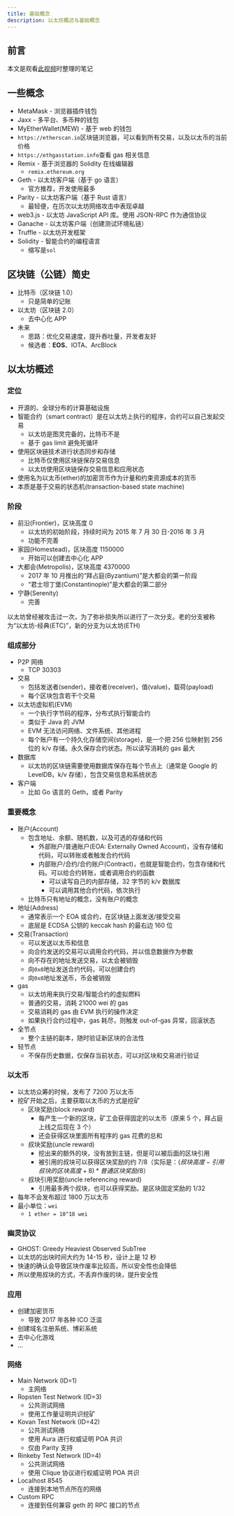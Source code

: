 ```yaml
---
title: 基础概念
description: 以太坊概述与基础概念
---
```


## 前言

本文是观看[此视频](https://www.bilibili.com/video/BV1NJ411D7rf)时整理的笔记

## 一些概念

- MetaMask - 浏览器插件钱包
- Jaxx - 多平台、多币种的钱包
- MyEtherWallet(MEW) - 基于 web 的钱包
- `https://etherscan.io`区块链浏览器，可以看到所有交易，以及以太币的当前价格
- `https://ethgasstation.info`查看 gas 相关信息
- Remix - 基于浏览器的 Solidity 在线编辑器
  - `remix.ethereum.org`
- Geth - 以太坊客户端（基于 go 语言）
  - 官方推荐，开发使用最多
- Parity - 以太坊客户端（基于 Rust 语言）
  - 最轻便，在历次以太坊网络攻击中表现卓越
- web3.js - 以太坊 JavaScript API 库。使用 JSON-RPC 作为通信协议
- Ganache - 以太坊客户端（创建测试环境私链）
- Truffle - 以太坊开发框架
- Solidity - 智能合约的编程语言
  - 缩写是`sol`

## 区块链（公链）简史

- 比特币（区块链 1.0）
  - 只是简单的记账
- 以太坊（区块链 2.0）
  - 去中心化 APP
- 未来
  - 思路：优化交易速度，提升吞吐量，开发者友好
  - 候选者：**EOS**、IOTA、ArcBlock

## 以太坊概述

### 定位

- 开源的、全球分布的计算基础设施
- 智能合约（smart contract）是在以太坊上执行的程序，合约可以自己发起交易
  - 以太坊是图灵完备的，比特币不是
  - 基于 gas limit 避免死循环
- 使用区块链技术进行状态同步和存储
  - 比特币仅使用区块链保存交易信息
  - 以太坊使用区块链保存交易信息和应用状态
- 使用名为以太币(ether)的加密货币作为计量和约束资源成本的货币
- 本质是基于交易的状态机(transaction-based state machine)

### 阶段

- 前沿(Frontier)，区块高度 0
  - 以太坊的初始阶段，持续时间为 2015 年 7 月 30 日-2016 年 3 月
  - 功能不完善
- 家园(Homestead)，区块高度 1150000
  - 开始可以创建去中心化 APP
- 大都会(Metropolis)，区块高度 4370000
  - 2017 年 10 月推出的“拜占庭(Byzantium)”是大都会的第一阶段
  - “君士坦丁堡(Constantinople)”是大都会的第二部分
- 宁静(Serenity)
  - 完善

以太坊曾经被攻击过一次，为了弥补损失所以进行了一次分支。老的分支被称为“以太坊-经典(ETC)”，新的分支为以太坊(ETH)

### 组成部分

- P2P 网络
  - TCP 30303
- 交易
  - 包括发送者(sender)，接收者(receiver)，值(value)，载荷(payload)
  - 每个区块包含若干个交易
- 以太坊虚拟机(EVM)
  - 一个执行字节码的程序，分布式执行智能合约
  - 类似于 Java 的 JVM
  - EVM 无法访问网络、文件系统、其他进程
  - 每个账户有一个持久化存储空间(storage)，是一个把 256 位映射到 256 位的 k/v 存储。永久保存合约状态。所以读写消耗的 gas 最大
- 数据库
  - 以太坊的区块链需要使用数据库保存在每个节点上（通常是 Google 的 LevelDB，k/v 存储），包含交易信息和系统状态
- 客户端
  - 比如 Go 语言的 Geth，或者 Parity

### 重要概念

- 账户(Account)
  - 包含地址、余额、随机数，以及可选的存储和代码
    - 外部账户/普通账户(EOA: Externally Owned Account)，没有存储和代码，可以转账或者触发合约代码
    - 内部账户/合约/合约账户(Contract)，也就是智能合约，包含存储和代码。可以给合约转账，或者调用合约的函数
      - 可以读写自己的内部存储，32 字节的 k/v 数据库
      - 可以调用其他合约代码，依次执行
  - 比特币只有地址的概念，没有账户的概念
- 地址(Address)
  - 通常表示一个 EOA 或合约，在区块链上面发送/接受交易
  - 底层是 ECDSA 公钥的 keccak hash 的最右边 160 位
- 交易(Transaction)
  - 可以发送以太币和信息
  - 向合约发送的交易可以调用合约代码，并以信息数据作为参数
  - 向不存在的地址发送交易，以太会被销毁
  - 向`0x0`地址发送合约代码，可以创建合约
  - 向`0x0`地址发送币，币会被销毁
- gas
  - 以太坊用来执行交易/智能合约的虚拟燃料
  - 普通的交易，消耗 21000 wei 的 gas
  - 交易消耗的 gas 由 EVM 执行的操作决定
  - 如果执行合约过程中，gas 耗尽，则触发 out-of-gas 异常，回滚状态
- 全节点
  - 整个主链的副本，随时验证新区块的合法性
- 轻节点
  - 不保存历史数据，仅保存当前状态，可以对区块和交易进行验证

### 以太币

- 以太坊众筹的时候，发布了 7200 万以太币
- 挖矿开始之后，主要获取以太币的方式是挖矿
  - 区块奖励(block reward)
    - 每产生一个新的区块，矿工会获得固定的以太币（原来 5 个，拜占庭上线之后现在 3 个）
    - 还会获得区块里面所有程序的 gas 花费的总和
  - 叔块奖励(uncle reward)
    - 挖出来的额外的块，没有放到主链，但是可以被后面的区块引用
    - 被引用的叔块可以获得区块奖励的约 7/8（实际是：$(叔块高度-引用叔块的区块高度+8)*普通区块奖励/8$）
  - 叔块引用奖励(uncle referencing reward)
    - 引用最多两个叔块，也可以获得奖励。是区块固定奖励的 1/32
- 每年不会发布超过 1800 万以太币
- 最小单位：`wei`
  - `1 ether = 10^18 wei`

### 幽灵协议

- GHOST: Greedy Heaviest Observed SubTree
- 以太坊的出块时间大约为 14-15 秒，设计上是 12 秒
- 快速的确认会导致区块作废率比较高，所以安全性也会降低
- 所以使用叔块的方式，不丢弃作废的块，提升安全性

### 应用

- 创建加密货币
  - 导致 2017 年各种 ICO 泛滥
- 创建域名注册系统、博彩系统
- 去中心化游戏
- ...

### 网络

- Main Network (ID=1)
  - 主网络
- Ropsten Test Network (ID=3)
  - 公共测试网络
  - 使用工作量证明共识挖矿
- Kovan Test Network (ID=42)
  - 公共测试网络
  - 使用 Aura 进行权威证明 POA 共识
  - 仅由 Parity 支持
- Rinkeby Test Network (ID=4)
  - 公共测试网络
  - 使用 Clique 协议进行权威证明 POA 共识
- Localhost 8545
  - 连接到本地节点所在的网络
- Custom RPC
  - 连接到任何兼容 geth 的 RPC 接口的节点
